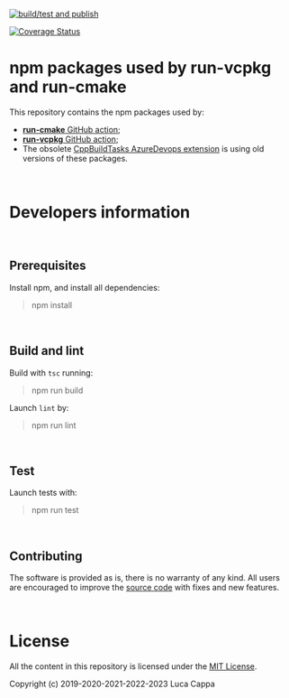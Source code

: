 [![build/test and publish](https://github.com/lukka/run-cmake-vcpkg-action-libs/actions/workflows/build-publish.yml/badge.svg)](https://github.com/lukka/run-cmake-vcpkg-action-libs/actions/workflows/build-publish.yml)


[![Coverage Status](https://coveralls.io/repos/github/lukka/run-cmake-vcpkg-action-libs/badge.svg?branch=main)](https://coveralls.io/github/lukka/run-cmake-vcpkg-action-libs?branch=main)
# npm packages used by run-vcpkg and run-cmake 

This repository contains the npm packages used by:
  - [**run-cmake** GitHub action](https://github.com/marketplace/actions/run-cmake);
  - [**run-vcpkg** GitHub action](https://github.com/marketplace/actions/run-vcpkg);
  - The obsolete [CppBuildTasks AzureDevops extension](https://marketplace.visualstudio.com/items?itemName=lucappa.cmake-ninja-vcpkg-tasks) is using old versions of these packages.

<br>

# Developers information

<br>

## Prerequisites

Install npm, and install all dependencies:
 
 > npm install

<br>

## Build and lint

Build with `tsc` running:

 > npm run build

Launch `lint` by:

 > npm run lint

<br>

## Test

Launch tests with:

 > npm run test

<br>

## <a id='contributing'>Contributing</a>

The software is provided as is, there is no warranty of any kind. All users are encouraged to improve the [source code](https://github.com/lukka/run-cmake-vcpkg-action-libs) with fixes and new features.

<br>

# License

All the content in this repository is licensed under the [MIT License](LICENSE.txt).

Copyright (c) 2019-2020-2021-2022-2023 Luca Cappa
